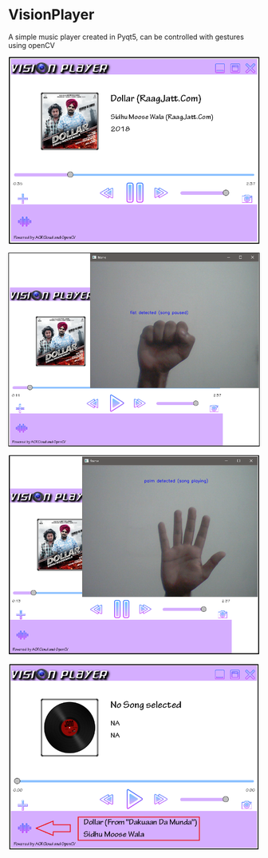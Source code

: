 # VisionPlayer
A simple music player created in Pyqt5, can be controlled with gestures using openCV

![Player UI](/Images/player3.png)

![Player UI](/Images/player4.png)

![Player UI](/Images/player5.png)

![Player UI](/Images/player6.png)

